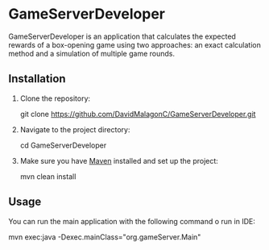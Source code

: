 # GameServerDeveloper

GameServerDeveloper is an application that calculates the expected rewards of a box-opening game using two approaches: an exact calculation method and a simulation of multiple game rounds.

## Installation

1. Clone the repository:
   
    git clone https://github.com/DavidMalagonC/GameServerDeveloper.git

3. Navigate to the project directory:

    cd GameServerDeveloper

4. Make sure you have [Maven](https://maven.apache.org/) installed and set up the project:

    mvn clean install

## Usage

You can run the main application with the following command o run in IDE:

mvn exec:java -Dexec.mainClass="org.gameServer.Main"
